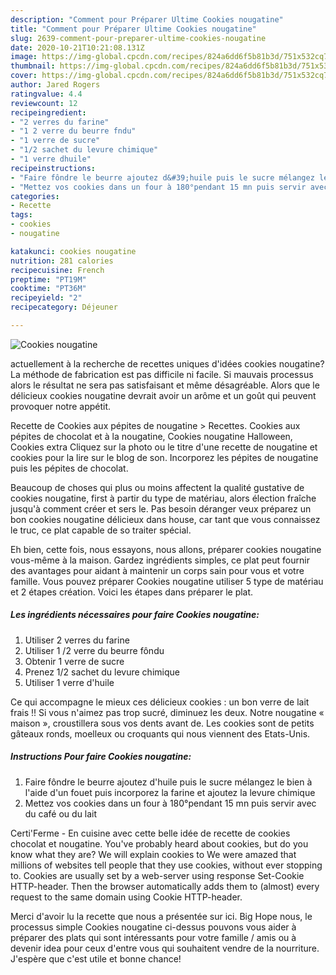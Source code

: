 ```yaml
---
description: "Comment pour Préparer Ultime Cookies nougatine"
title: "Comment pour Préparer Ultime Cookies nougatine"
slug: 2639-comment-pour-preparer-ultime-cookies-nougatine
date: 2020-10-21T10:21:08.131Z
image: https://img-global.cpcdn.com/recipes/824a6dd6f5b81b3d/751x532cq70/cookies-nougatine-photo-principale-de-la-recette.jpg
thumbnail: https://img-global.cpcdn.com/recipes/824a6dd6f5b81b3d/751x532cq70/cookies-nougatine-photo-principale-de-la-recette.jpg
cover: https://img-global.cpcdn.com/recipes/824a6dd6f5b81b3d/751x532cq70/cookies-nougatine-photo-principale-de-la-recette.jpg
author: Jared Rogers
ratingvalue: 4.4
reviewcount: 12
recipeingredient:
- "2 verres du farine"
- "1 2 verre du beurre fndu"
- "1 verre de sucre"
- "1/2 sachet du levure chimique"
- "1 verre dhuile"
recipeinstructions:
- "Faire fôndre le beurre ajoutez d&#39;huile puis le sucre mélangez le bien à l&#39;aide d&#39;un fouet puis incorporez la farine et ajoutez la levure chimique"
- "Mettez vos cookies dans un four à 180°pendant 15 mn puis servir avec du café ou du lait"
categories:
- Recette
tags:
- cookies
- nougatine

katakunci: cookies nougatine 
nutrition: 281 calories
recipecuisine: French
preptime: "PT19M"
cooktime: "PT36M"
recipeyield: "2"
recipecategory: Déjeuner

---
```



![Cookies nougatine](https://img-global.cpcdn.com/recipes/824a6dd6f5b81b3d/751x532cq70/cookies-nougatine-photo-principale-de-la-recette.jpg)

actuellement à la recherche de recettes uniques d'idées cookies nougatine? La méthode de fabrication est pas difficile ni facile. Si mauvais processus alors le résultat ne sera pas satisfaisant et même désagréable. Alors que le délicieux cookies nougatine devrait avoir un arôme et un goût qui peuvent provoquer notre appétit.

Recette de Cookies aux pépites de nougatine &gt; Recettes. Cookies aux pépites de chocolat et à la nougatine, Cookies nougatine Halloween, Cookies extra Cliquez sur la photo ou le titre d&#39;une recette de nougatine et cookies pour la lire sur le blog de son. Incorporez les pépites de nougatine puis les pépites de chocolat.

Beaucoup de choses qui plus ou moins affectent la qualité gustative de cookies nougatine, first à partir du type de matériau, alors élection fraîche jusqu'à comment créer et sers le. Pas besoin déranger veux préparez un bon cookies nougatine délicieux dans house, car tant que vous connaissez le truc, ce plat capable de so traiter spécial.


Eh bien, cette fois, nous essayons, nous allons, préparer cookies nougatine vous-même à la maison. Gardez ingrédients simples, ce plat peut fournir des avantages pour aidant à maintenir un corps sain pour vous et votre famille. Vous pouvez préparer Cookies nougatine utiliser 5 type de matériau et 2 étapes création. Voici les étapes dans préparer le plat.

<!--inarticleads1-->

##### Les ingrédients nécessaires pour faire Cookies nougatine:

1. Utiliser 2 verres du farine
1. Utiliser 1 /2 verre du beurre fôndu
1. Obtenir 1 verre de sucre
1. Prenez 1/2 sachet du levure chimique
1. Utiliser 1 verre d&#39;huile


Ce qui accompagne le mieux ces délicieux cookies : un bon verre de lait frais !! Si vous n&#39;aimez pas trop sucré, diminuez les deux. Notre nougatine « maison », croustillera sous vos dents avant de. Les cookies sont de petits gâteaux ronds, moelleux ou croquants qui nous viennent des Etats-Unis. 

<!--inarticleads2-->

##### Instructions Pour faire Cookies nougatine:

1. Faire fôndre le beurre ajoutez d&#39;huile puis le sucre mélangez le bien à l&#39;aide d&#39;un fouet puis incorporez la farine et ajoutez la levure chimique
1. Mettez vos cookies dans un four à 180°pendant 15 mn puis servir avec du café ou du lait


Certi&#39;Ferme - En cuisine avec cette belle idée de recette de cookies chocolat et nougatine. You&#39;ve probably heard about cookies, but do you know what they are? We will explain cookies to We were amazed that millions of websites tell people that they use cookies, without ever stopping to. Cookies are usually set by a web-server using response Set-Cookie HTTP-header. Then the browser automatically adds them to (almost) every request to the same domain using Cookie HTTP-header. 


Merci d'avoir lu la recette que nous a présentée sur ici. Big Hope nous, le processus simple Cookies nougatine ci-dessus pouvons vous aider à préparer des plats qui sont intéressants pour votre famille / amis ou à devenir idea pour ceux d'entre vous qui souhaitent vendre de la nourriture. J'espère que c'est utile et bonne chance!
